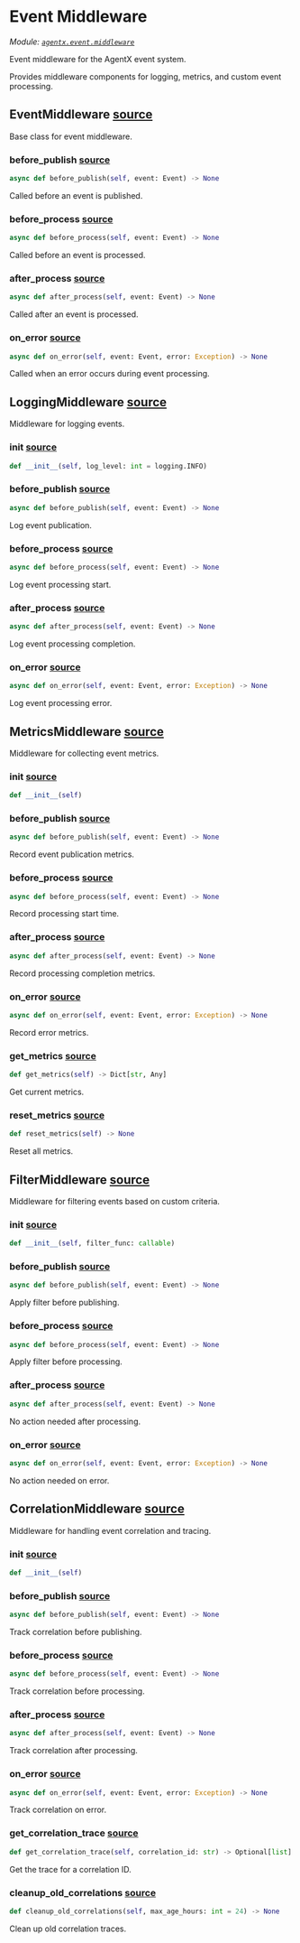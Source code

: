 # Event Middleware

*Module: [`agentx.event.middleware`](https://github.com/dustland/agentx/blob/main/src/agentx/event/middleware.py)*

Event middleware for the AgentX event system.

Provides middleware components for logging, metrics, and custom event processing.

## EventMiddleware <a href="https://github.com/dustland/agentx/blob/main/src/agentx/event/middleware.py#L18" class="source-link" title="View source code">source</a>

Base class for event middleware.

### before_publish <a href="https://github.com/dustland/agentx/blob/main/src/agentx/event/middleware.py#L22" class="source-link" title="View source code">source</a>

```python
async def before_publish(self, event: Event) -> None
```

Called before an event is published.

### before_process <a href="https://github.com/dustland/agentx/blob/main/src/agentx/event/middleware.py#L27" class="source-link" title="View source code">source</a>

```python
async def before_process(self, event: Event) -> None
```

Called before an event is processed.

### after_process <a href="https://github.com/dustland/agentx/blob/main/src/agentx/event/middleware.py#L32" class="source-link" title="View source code">source</a>

```python
async def after_process(self, event: Event) -> None
```

Called after an event is processed.

### on_error <a href="https://github.com/dustland/agentx/blob/main/src/agentx/event/middleware.py#L37" class="source-link" title="View source code">source</a>

```python
async def on_error(self, event: Event, error: Exception) -> None
```

Called when an error occurs during event processing.

## LoggingMiddleware <a href="https://github.com/dustland/agentx/blob/main/src/agentx/event/middleware.py#L42" class="source-link" title="View source code">source</a>

Middleware for logging events.

### __init__ <a href="https://github.com/dustland/agentx/blob/main/src/agentx/event/middleware.py#L45" class="source-link" title="View source code">source</a>

```python
def __init__(self, log_level: int = logging.INFO)
```
### before_publish <a href="https://github.com/dustland/agentx/blob/main/src/agentx/event/middleware.py#L49" class="source-link" title="View source code">source</a>

```python
async def before_publish(self, event: Event) -> None
```

Log event publication.

### before_process <a href="https://github.com/dustland/agentx/blob/main/src/agentx/event/middleware.py#L56" class="source-link" title="View source code">source</a>

```python
async def before_process(self, event: Event) -> None
```

Log event processing start.

### after_process <a href="https://github.com/dustland/agentx/blob/main/src/agentx/event/middleware.py#L63" class="source-link" title="View source code">source</a>

```python
async def after_process(self, event: Event) -> None
```

Log event processing completion.

### on_error <a href="https://github.com/dustland/agentx/blob/main/src/agentx/event/middleware.py#L70" class="source-link" title="View source code">source</a>

```python
async def on_error(self, event: Event, error: Exception) -> None
```

Log event processing error.

## MetricsMiddleware <a href="https://github.com/dustland/agentx/blob/main/src/agentx/event/middleware.py#L78" class="source-link" title="View source code">source</a>

Middleware for collecting event metrics.

### __init__ <a href="https://github.com/dustland/agentx/blob/main/src/agentx/event/middleware.py#L81" class="source-link" title="View source code">source</a>

```python
def __init__(self)
```
### before_publish <a href="https://github.com/dustland/agentx/blob/main/src/agentx/event/middleware.py#L92" class="source-link" title="View source code">source</a>

```python
async def before_publish(self, event: Event) -> None
```

Record event publication metrics.

### before_process <a href="https://github.com/dustland/agentx/blob/main/src/agentx/event/middleware.py#L102" class="source-link" title="View source code">source</a>

```python
async def before_process(self, event: Event) -> None
```

Record processing start time.

### after_process <a href="https://github.com/dustland/agentx/blob/main/src/agentx/event/middleware.py#L106" class="source-link" title="View source code">source</a>

```python
async def after_process(self, event: Event) -> None
```

Record processing completion metrics.

### on_error <a href="https://github.com/dustland/agentx/blob/main/src/agentx/event/middleware.py#L120" class="source-link" title="View source code">source</a>

```python
async def on_error(self, event: Event, error: Exception) -> None
```

Record error metrics.

### get_metrics <a href="https://github.com/dustland/agentx/blob/main/src/agentx/event/middleware.py#L141" class="source-link" title="View source code">source</a>

```python
def get_metrics(self) -> Dict[str, Any]
```

Get current metrics.

### reset_metrics <a href="https://github.com/dustland/agentx/blob/main/src/agentx/event/middleware.py#L153" class="source-link" title="View source code">source</a>

```python
def reset_metrics(self) -> None
```

Reset all metrics.

## FilterMiddleware <a href="https://github.com/dustland/agentx/blob/main/src/agentx/event/middleware.py#L166" class="source-link" title="View source code">source</a>

Middleware for filtering events based on custom criteria.

### __init__ <a href="https://github.com/dustland/agentx/blob/main/src/agentx/event/middleware.py#L169" class="source-link" title="View source code">source</a>

```python
def __init__(self, filter_func: callable)
```
### before_publish <a href="https://github.com/dustland/agentx/blob/main/src/agentx/event/middleware.py#L172" class="source-link" title="View source code">source</a>

```python
async def before_publish(self, event: Event) -> None
```

Apply filter before publishing.

### before_process <a href="https://github.com/dustland/agentx/blob/main/src/agentx/event/middleware.py#L177" class="source-link" title="View source code">source</a>

```python
async def before_process(self, event: Event) -> None
```

Apply filter before processing.

### after_process <a href="https://github.com/dustland/agentx/blob/main/src/agentx/event/middleware.py#L182" class="source-link" title="View source code">source</a>

```python
async def after_process(self, event: Event) -> None
```

No action needed after processing.

### on_error <a href="https://github.com/dustland/agentx/blob/main/src/agentx/event/middleware.py#L186" class="source-link" title="View source code">source</a>

```python
async def on_error(self, event: Event, error: Exception) -> None
```

No action needed on error.

## CorrelationMiddleware <a href="https://github.com/dustland/agentx/blob/main/src/agentx/event/middleware.py#L191" class="source-link" title="View source code">source</a>

Middleware for handling event correlation and tracing.

### __init__ <a href="https://github.com/dustland/agentx/blob/main/src/agentx/event/middleware.py#L194" class="source-link" title="View source code">source</a>

```python
def __init__(self)
```
### before_publish <a href="https://github.com/dustland/agentx/blob/main/src/agentx/event/middleware.py#L197" class="source-link" title="View source code">source</a>

```python
async def before_publish(self, event: Event) -> None
```

Track correlation before publishing.

### before_process <a href="https://github.com/dustland/agentx/blob/main/src/agentx/event/middleware.py#L210" class="source-link" title="View source code">source</a>

```python
async def before_process(self, event: Event) -> None
```

Track correlation before processing.

### after_process <a href="https://github.com/dustland/agentx/blob/main/src/agentx/event/middleware.py#L221" class="source-link" title="View source code">source</a>

```python
async def after_process(self, event: Event) -> None
```

Track correlation after processing.

### on_error <a href="https://github.com/dustland/agentx/blob/main/src/agentx/event/middleware.py#L232" class="source-link" title="View source code">source</a>

```python
async def on_error(self, event: Event, error: Exception) -> None
```

Track correlation on error.

### get_correlation_trace <a href="https://github.com/dustland/agentx/blob/main/src/agentx/event/middleware.py#L244" class="source-link" title="View source code">source</a>

```python
def get_correlation_trace(self, correlation_id: str) -> Optional[list]
```

Get the trace for a correlation ID.

### cleanup_old_correlations <a href="https://github.com/dustland/agentx/blob/main/src/agentx/event/middleware.py#L248" class="source-link" title="View source code">source</a>

```python
def cleanup_old_correlations(self, max_age_hours: int = 24) -> None
```

Clean up old correlation traces.
